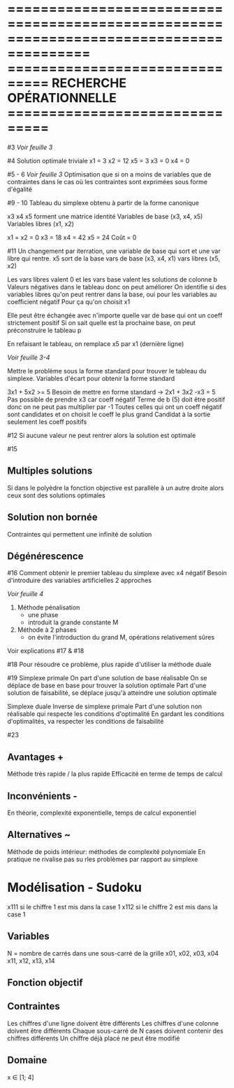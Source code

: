 ========================================================================================
=============================== RECHERCHE OPÉRATIONNELLE ===============================
========================================================================================

#3
*Voir feuille 3*

#4
Solution optimale triviale
x1 = 3
x2 = 12
x5 = 3
x3 = 0
x4 = 0

#5 - 6
*Voir feuille 3*
Optimisation que si on a moins de variables que de contraintes dans le cas où les contraintes sont exprimées sous forme d'égalité

#9 - 10
Tableau du simplexe obtenu à partir de la forme canonique

x3 x4 x5 forment une matrice identité
Variables de base (x3, x4, x5)
Variables libres (x1, x2)

x1 = x2 = 0 
x3 = 18
x4 = 42
x5 = 24
Coût = 0

#11
Un changement par iterration, une variable de base qui sort et une var libre qui rentre.
x5 sort de la base
vars de base (x3, x4, x1)
vars libres (x5, x2)

Les vars libres valent 0 et les vars base valent les solutions de colonne b
Valeurs négatives dans le tableau donc on peut améliorer
On identifie si des variables libres qu'on peut rentrer dans la base, oui pour les variables au coefficient négatif
Pour ça qu'on choisit x1

Elle peut être échangée avec n'importe quelle var de base qui ont un coeff strictement positif
Si on sait quelle est la prochaine base, on peut préconstruire le tableau p

En refaisant le tableau, on remplace x5 par x1 (dernière ligne)

*Voir feuille 3-4*

Mettre le problème sous la forme standard pour trouver le tableau du simplexe.
Variables d'écart pour obtenir la forme standard

3x1 + 5x2 >= 5
	Besoin de mettre en forme standard
	-> 2x1 + 3x2 -x3 = 5
		Pas possible de prendre x3 car coeff négatif
		Terme de b (5) doit être positif donc on ne peut pas multiplier par -1
Toutes celles qui ont un coeff négatif sont candidates et on choisit le coeff le plus grand
Candidat à la sortie seulement les coeff positifs

#12
Si aucune valeur ne peut rentrer alors la solution est optimale

#15

## Multiples solutions

Si dans le polyèdre la fonction objective est parallèle à un autre droite alors ceux sont des solutions optimales

## Solution non bornée

Contraintes qui permettent une infinité de solution 

## Dégénérescence

#16
Comment obtenir le premier tableau du simplexe avec x4 négatif
Besoin d'introduire des variables artificielles
	2 approches

*Voir feuille 4*

1. Méthode pénalisation
	+ une phase
	- introduit la grande constante M
2. Méthode à 2 phases
	+ on évite l'introduction du grand M, opérations relativement sûres

Voir explications #17 & #18

#18
Pour résoudre ce problème, plus rapide d'utiliser la méthode duale

#19
Simplexe primale
	On part d'une solution de base réalisable
	On se déplace de base en base pour trouver la solution optimale
	Part d'une solution de faisabilité, se déplace jusqu'à atteindre une solution optimale


Simplexe duale
	Inverse de simplexe primale
	Part d'une solution non réalisable qui respecte les conditions d'optimalité
	En gardant les conditions d'optimalités, va respecter les conditions de faisabilité


#23

## Avantages +
Méthode très rapide / la plus rapide
Efficacité en terme de temps de calcul

## Inconvénients -
En théorie, complexité exponentielle, temps de calcul exponentiel

## Alternatives ~
Méthode de poids intérieur: méthodes de complexité polynomiale
	En pratique ne rivalise pas su rles problèmes par rapport au simplexe


# Modélisation - Sudoku

x111 si le chiffre 1 est mis dans la case 1
x112 si le chiffre 2 est mis dans la case 1

## Variables
N = nombre de carrés dans une sous-carré de la grille
x01, x02, x03, x04
x11, x12, x13, x14

## Fonction objectif


## Contraintes
Les chiffres d'une ligne doivent être différents
Les chiffres d'une colonne doivent être différents
Chaque sous-carré de N cases doivent contenir des chiffres différents
Un chiffre déjà placé ne peut être modifié

## Domaine
x ∈ [1; 4]
